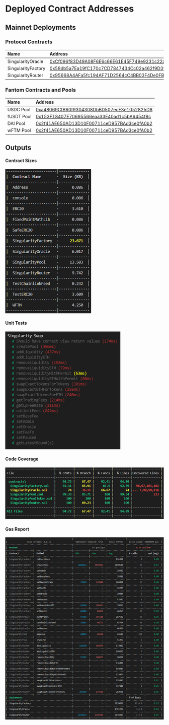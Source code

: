 # Deployed Contract Addresses

## Mainnet Deployments

### Protocol Contracts
| Name | Address |
| :--- | :--- |
| SingularityOracle | [0xCf096f83D49A08F6E6c66E61E45F749e9231c22a](https://ftmscan.com/address/0xCf096f83D49A08F6E6c66E61E45F749e9231c22a#code) |
| SingularityFactory | [0x58db5a7Ea19fC170c7CD7847434Cc02a462f9D39](https://ftmscan.com/address/0x58db5a7Ea19fC170c7CD7847434Cc02a462f9D39#code) |
| SingularityRouter | [0x95668A4AFa5fc194AF71D2564cC4BB03F4De0FB5](https://ftmscan.com/address/0x95668A4AFa5fc194AF71D2564cC4BB03F4De0FB5#code) |

### Fantom Contracts and Pools
| Name | Address |
| :--- | :--- |
| USDC Pool | [0xa48069CfB60f9304308DbBD507ecE3e1052825D8](https://ftmscan.com/address/0xa48069CfB60f9304308DbBD507ecE3e1052825D8#code) |
| fUSDT Pool | [0x153F18407E70695566eaa33E40ad1c5bA6454f8c](https://ftmscan.com/address/0x153F18407E70695566eaa33E40ad1c5bA6454f8c#code) |
| DAI Pool | [0x2f41AE650AD13D10F00711ceD957BAd3ce0fA0b2](https://ftmscan.com/address/0x2f41AE650AD13D10F00711ceD957BAd3ce0fA0b2#code) |
| wFTM Pool | [0x2f41AE650AD13D10F00711ceD957BAd3ce0fA0b2](https://ftmscan.com/address/0x2f41AE650AD13D10F00711ceD957BAd3ce0fA0b2#code) |


## Outputs
#### Contract Sizes
![](contract-sizes.png)

#### Unit Tests
![](tests.png)

#### Code Coverage
![](coverage.png)

#### Gas Report
![](gas-report.png)